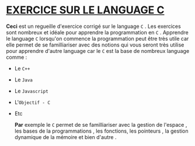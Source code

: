 # <u>EXERCICE SUR LE LANGUAGE C</u>

**Ceci** est un regueille d'exercice corrigé sur le language `C` . Les exercices sont nombreux et idéale pour apprendre la programmation en `C` . Apprendre le language `C` lorsqu'on commence la programmation peut être très utile car elle permet de se familliariser avec des notions qui vous seront très utilise pour apprendre d'autre language car le `C` est la base de nombreux language comme :

- Le `C++` 

- Le `Java`

- Le `Javascript`

- L'`Objectif - C`

- Etc
  
  **Par** exemple le `C` permet de se familliariser avec la gestion de l'espace , les bases de la programmations , les fonctions, les pointeurs , la gestion dynamique de la mémoire et bien d'autre . 
